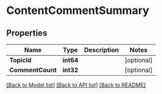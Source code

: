 # ContentCommentSummary

## Properties
Name | Type | Description | Notes
------------ | ------------- | ------------- | -------------
**TopicId** | **int64** |  | [optional] 
**CommentCount** | **int32** |  | [optional] 

[[Back to Model list]](../README.md#documentation-for-models) [[Back to API list]](../README.md#documentation-for-api-endpoints) [[Back to README]](../README.md)


